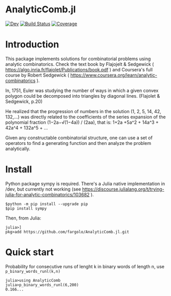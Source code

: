 # AnalyticComb.jl

[![Dev](https://img.shields.io/badge/docs-dev-blue.svg)](https://fargolo.github.io/AnalyticComb.jl/dev/)
[![Build Status](https://github.com/fargolo/AnalyticComb.jl/actions/workflows/CI.yml/badge.svg?branch=main)](https://github.com/fargolo/AnalyticComb.jl/actions/workflows/CI.yml?query=branch%3Amain)
[![Coverage](https://codecov.io/gh/fargolo/AnalyticComb.jl/branch/main/graph/badge.svg)](https://codecov.io/gh/fargolo/AnalyticComb.jl)


# Introduction  
This package implements solutions for combinatorial problems using analytic combinatorics.
Check the text book by Flajojelt & Sedgewick ( https://algo.inria.fr/flajolet/Publications/book.pdf ) and Coursera's full course by Robert Sedgewick ( https://www.coursera.org/learn/analytic-combinatorics ).  

In, 1751, Euler was studying the number of ways in which a given convex polygon could be decomposed into triangles by diagonal lines. (Flajolet & Sedgewick, p.20)

He realized that the progression of numbers in the solution (1, 2, 5, 14, 42, 132,...) was directly related to the coefficients of the series expansion of the polynomial fraction (1−2a−√(1−4a)) / (2aa), that is:
1+2a +5a^2 + 14a^3 + 42a^4 + 132a^5 + ...

Given any constructable combinatorial structure, one can use a set of operators to find a generating function and then analyze the problem analytically.

# Install

Python package sympy is required. There's a Julia native implementation in /dev, but currently not working (see  https://discourse.julialang.org/t/trying-julia-for-analytic-combinatorics/103682 ).  

```
$python -m pip install --upgrade pip
$pip install sympy
```

Then, from Julia:  
```
julia>]
pkg>add https://github.com/fargolo/AnalyticComb.jl.git
```

# Quick start  

Probability for consecutive runs of lenght k in binary words of length n, use `p_binary_words_runl(k,n)`

```
julia>using AnalyticComb
julia>p_binary_words_runl(6,200)
0.166...
```








